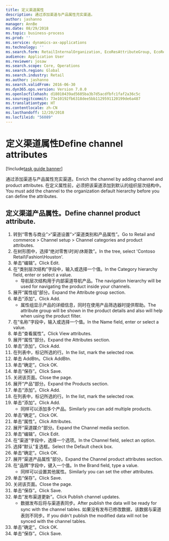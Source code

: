 ```yaml
---
title: 定义渠道属性
description: 通过添加渠道与产品属性充实渠道。
author: jashanno
manager: AnnBe
ms.date: 08/29/2018
ms.topic: business-process
ms.prod: ''
ms.service: dynamics-ax-applications
ms.technology: ''
ms.search.form: RetailInternalOrganization, EcoResAttributeGroup, EcoResAttributeGroupAttribute, RetailAddChannelItems, RetailCatalogProductAttributeValue, RetailMedia
audience: Application User
ms.reviewer: josaw
ms.search.scope: Core, Operations
ms.search.region: Global
ms.search.industry: Retail
ms.author: jashanno
ms.search.validFrom: 2016-06-30
ms.dyn365.ops.version: Version 7.0.0
ms.openlocfilehash: d18010439ad5605ba3b7d5acdfbfc1faf2a36c5c
ms.sourcegitcommit: 73e10192fb6318dee5bb1129591120199de6a487
ms.translationtype: HT
ms.contentlocale: zh-CN
ms.lasthandoff: 12/20/2018
ms.locfileid: "56089"
---
```

# <a name="define-channel-attributes"></a><span data-ttu-id="f9730-103">定义渠道属性</span><span class="sxs-lookup"><span data-stu-id="f9730-103">Define channel attributes</span></span>

[!include[task guide banner](../includes/task-guide-banner.md)]

<span data-ttu-id="f9730-104">通过添加渠道与产品属性充实渠道。</span><span class="sxs-lookup"><span data-stu-id="f9730-104">Enrich the channel by adding channel and product attributes.</span></span> <span data-ttu-id="f9730-105">在定义属性前，必须把该渠道添加到默认的组织层次结构中。</span><span class="sxs-lookup"><span data-stu-id="f9730-105">You must add the channel to the organization default hierarchy before you can define the attributes.</span></span>


## <a name="define-channel-product-attribute"></a><span data-ttu-id="f9730-106">定义渠道产品属性。</span><span class="sxs-lookup"><span data-stu-id="f9730-106">Define channel product attribute.</span></span>
1. <span data-ttu-id="f9730-107">转到“零售与商业”>“渠道设置”>“渠道类别和产品属性”。</span><span class="sxs-lookup"><span data-stu-id="f9730-107">Go to Retail and commerce > Channel setup > Channel categories and product attributes.</span></span>
2. <span data-ttu-id="f9730-108">在树形图中，选择“绝对零售\时尚\休斯敦”。</span><span class="sxs-lookup"><span data-stu-id="f9730-108">In the tree, select 'Contoso Retail\Fashion\Houston'.</span></span>
3. <span data-ttu-id="f9730-109">单击“编辑”。</span><span class="sxs-lookup"><span data-stu-id="f9730-109">Click Edit.</span></span>
4. <span data-ttu-id="f9730-110">在“类别层次结构”字段中，输入或选择一个值。</span><span class="sxs-lookup"><span data-stu-id="f9730-110">In the Category hierarchy field, enter or select a value.</span></span>
    * <span data-ttu-id="f9730-111">导航层次结构用于内部渠道导航产品。</span><span class="sxs-lookup"><span data-stu-id="f9730-111">The navigation hierarchy will be used for navigating the product inside your channels.</span></span>  
5. <span data-ttu-id="f9730-112">展开“属性组”部分。</span><span class="sxs-lookup"><span data-stu-id="f9730-112">Expand the Attribute group section.</span></span>
6. <span data-ttu-id="f9730-113">单击“添加”。</span><span class="sxs-lookup"><span data-stu-id="f9730-113">Click Add.</span></span>
    * <span data-ttu-id="f9730-114">属性组显示产品的详细信息，同时在使用产品筛选器时提供帮助。</span><span class="sxs-lookup"><span data-stu-id="f9730-114">The attribute group will be shown in the product details and also will help when using the product filter.</span></span>  
7. <span data-ttu-id="f9730-115">在“名称”字段中，输入或选择一个值。</span><span class="sxs-lookup"><span data-stu-id="f9730-115">In the Name field, enter or select a value.</span></span>
8. <span data-ttu-id="f9730-116">单击“查看属性”。</span><span class="sxs-lookup"><span data-stu-id="f9730-116">Click View attributes.</span></span>
9. <span data-ttu-id="f9730-117">展开“属性”部分。</span><span class="sxs-lookup"><span data-stu-id="f9730-117">Expand the Attributes section.</span></span>
10. <span data-ttu-id="f9730-118">单击“添加”。</span><span class="sxs-lookup"><span data-stu-id="f9730-118">Click Add.</span></span>
11. <span data-ttu-id="f9730-119">在列表中，标记所选的行。</span><span class="sxs-lookup"><span data-stu-id="f9730-119">In the list, mark the selected row.</span></span>
12. <span data-ttu-id="f9730-120">单击 AddBtn。</span><span class="sxs-lookup"><span data-stu-id="f9730-120">Click AddBtn.</span></span>
13. <span data-ttu-id="f9730-121">单击“确定”。</span><span class="sxs-lookup"><span data-stu-id="f9730-121">Click OK.</span></span>
14. <span data-ttu-id="f9730-122">单击“保存”。</span><span class="sxs-lookup"><span data-stu-id="f9730-122">Click Save.</span></span>
15. <span data-ttu-id="f9730-123">关闭该页面。</span><span class="sxs-lookup"><span data-stu-id="f9730-123">Close the page.</span></span>
16. <span data-ttu-id="f9730-124">展开“产品”部分。</span><span class="sxs-lookup"><span data-stu-id="f9730-124">Expand the Products section.</span></span>
17. <span data-ttu-id="f9730-125">单击“添加”。</span><span class="sxs-lookup"><span data-stu-id="f9730-125">Click Add.</span></span>
18. <span data-ttu-id="f9730-126">在列表中，标记所选的行。</span><span class="sxs-lookup"><span data-stu-id="f9730-126">In the list, mark the selected row.</span></span>
19. <span data-ttu-id="f9730-127">单击“添加”。</span><span class="sxs-lookup"><span data-stu-id="f9730-127">Click Add.</span></span>
    * <span data-ttu-id="f9730-128">同样可以添加多个产品。</span><span class="sxs-lookup"><span data-stu-id="f9730-128">Similarly you can add multiple products.</span></span>  
20. <span data-ttu-id="f9730-129">单击“确定”。</span><span class="sxs-lookup"><span data-stu-id="f9730-129">Click OK.</span></span>
21. <span data-ttu-id="f9730-130">单击“属性”。</span><span class="sxs-lookup"><span data-stu-id="f9730-130">Click Attributes.</span></span>
22. <span data-ttu-id="f9730-131">展开“渠道媒介”部分。</span><span class="sxs-lookup"><span data-stu-id="f9730-131">Expand the Channel media section.</span></span>
23. <span data-ttu-id="f9730-132">单击“编辑”。</span><span class="sxs-lookup"><span data-stu-id="f9730-132">Click Edit.</span></span>
24. <span data-ttu-id="f9730-133">在“渠道”字段中，选择一个选项。</span><span class="sxs-lookup"><span data-stu-id="f9730-133">In the Channel field, select an option.</span></span>
25. <span data-ttu-id="f9730-134">选择“默认”复选框。</span><span class="sxs-lookup"><span data-stu-id="f9730-134">Select the Default check box.</span></span>
26. <span data-ttu-id="f9730-135">单击“确定”。</span><span class="sxs-lookup"><span data-stu-id="f9730-135">Click OK.</span></span>
27. <span data-ttu-id="f9730-136">展开“渠道产品属性”部分。</span><span class="sxs-lookup"><span data-stu-id="f9730-136">Expand the Channel product attributes section.</span></span>
28. <span data-ttu-id="f9730-137">在“品牌”字段中，键入一个值。</span><span class="sxs-lookup"><span data-stu-id="f9730-137">In the Brand field, type a value.</span></span>
    * <span data-ttu-id="f9730-138">同样可以设置其他属性。</span><span class="sxs-lookup"><span data-stu-id="f9730-138">Similarly you can set the other attributes.</span></span>  
29. <span data-ttu-id="f9730-139">单击“保存”。</span><span class="sxs-lookup"><span data-stu-id="f9730-139">Click Save.</span></span>
30. <span data-ttu-id="f9730-140">关闭该页面。</span><span class="sxs-lookup"><span data-stu-id="f9730-140">Close the page.</span></span>
31. <span data-ttu-id="f9730-141">单击“保存”。</span><span class="sxs-lookup"><span data-stu-id="f9730-141">Click Save.</span></span>
32. <span data-ttu-id="f9730-142">单击“发布渠道更新”。</span><span class="sxs-lookup"><span data-stu-id="f9730-142">Click Publish channel updates.</span></span>
    * <span data-ttu-id="f9730-143">数据发布后将与渠道表同步。</span><span class="sxs-lookup"><span data-stu-id="f9730-143">After publish the data will be ready for sync with the channel tables.</span></span> <span data-ttu-id="f9730-144">如果没有发布已修改数据，该数据与渠道表则不同步。</span><span class="sxs-lookup"><span data-stu-id="f9730-144">If you didn't publish the modified data will not be synced with the channel tables.</span></span>  
33. <span data-ttu-id="f9730-145">单击“确定”。</span><span class="sxs-lookup"><span data-stu-id="f9730-145">Click OK.</span></span>
34. <span data-ttu-id="f9730-146">单击“保存”。</span><span class="sxs-lookup"><span data-stu-id="f9730-146">Click Save.</span></span>

